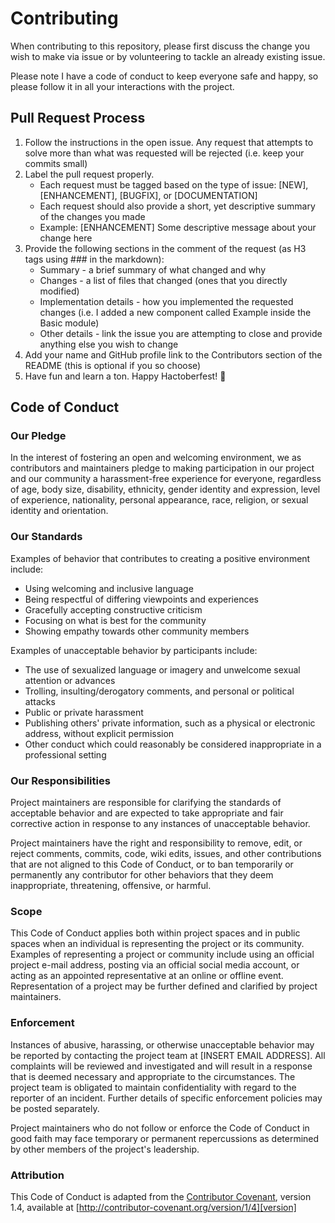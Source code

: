 # Contributing

When contributing to this repository, please first discuss the change you wish to make via issue or by volunteering to tackle an already existing issue.  

Please note I have a code of conduct to keep everyone safe and happy, so please follow it in all your interactions with the project.

## Pull Request Process

1. Follow the instructions in the open issue. Any request that attempts to solve more than what was requested will be rejected (i.e. keep your commits small)
2. Label the pull request properly. 
    * Each request must be tagged based on the type of issue: [NEW], [ENHANCEMENT], [BUGFIX], or [DOCUMENTATION]
    * Each request should also provide a short, yet descriptive summary of the changes you made
    * Example: [ENHANCEMENT] Some descriptive message about your change here
3. Provide the following sections in the comment of the request (as H3 tags using ### in the markdown):
    * Summary - a brief summary of what changed and why
    * Changes - a list of files that changed (ones that you directly modified)
    * Implementation details - how you implemented the requested changes (i.e. I added a new component called Example inside the Basic module)
    * Other details - link the issue you are attempting to close and provide anything else you wish to change
4. Add your name and GitHub profile link to the Contributors section of the README (this is optional if you so choose)
5. Have fun and learn a ton. Happy Hactoberfest! 🎃


## Code of Conduct

### Our Pledge

In the interest of fostering an open and welcoming environment, we as
contributors and maintainers pledge to making participation in our project and
our community a harassment-free experience for everyone, regardless of age, body
size, disability, ethnicity, gender identity and expression, level of experience,
nationality, personal appearance, race, religion, or sexual identity and
orientation.

### Our Standards

Examples of behavior that contributes to creating a positive environment
include:

* Using welcoming and inclusive language
* Being respectful of differing viewpoints and experiences
* Gracefully accepting constructive criticism
* Focusing on what is best for the community
* Showing empathy towards other community members

Examples of unacceptable behavior by participants include:

* The use of sexualized language or imagery and unwelcome sexual attention or
advances
* Trolling, insulting/derogatory comments, and personal or political attacks
* Public or private harassment
* Publishing others' private information, such as a physical or electronic
  address, without explicit permission
* Other conduct which could reasonably be considered inappropriate in a
  professional setting

### Our Responsibilities

Project maintainers are responsible for clarifying the standards of acceptable
behavior and are expected to take appropriate and fair corrective action in
response to any instances of unacceptable behavior.

Project maintainers have the right and responsibility to remove, edit, or
reject comments, commits, code, wiki edits, issues, and other contributions
that are not aligned to this Code of Conduct, or to ban temporarily or
permanently any contributor for other behaviors that they deem inappropriate,
threatening, offensive, or harmful.

### Scope

This Code of Conduct applies both within project spaces and in public spaces
when an individual is representing the project or its community. Examples of
representing a project or community include using an official project e-mail
address, posting via an official social media account, or acting as an appointed
representative at an online or offline event. Representation of a project may be
further defined and clarified by project maintainers.

### Enforcement

Instances of abusive, harassing, or otherwise unacceptable behavior may be
reported by contacting the project team at [INSERT EMAIL ADDRESS]. All
complaints will be reviewed and investigated and will result in a response that
is deemed necessary and appropriate to the circumstances. The project team is
obligated to maintain confidentiality with regard to the reporter of an incident.
Further details of specific enforcement policies may be posted separately.

Project maintainers who do not follow or enforce the Code of Conduct in good
faith may face temporary or permanent repercussions as determined by other
members of the project's leadership.

### Attribution

This Code of Conduct is adapted from the [Contributor Covenant][homepage], version 1.4,
available at [http://contributor-covenant.org/version/1/4][version]

[homepage]: http://contributor-covenant.org
[version]: http://contributor-covenant.org/version/1/4/